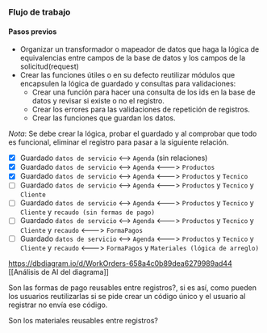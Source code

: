 
### Flujo de trabajo


#### Pasos previos

- Organizar un transformador o mapeador de datos que haga la lógica de equivalencias entre campos de la base de datos y los campos de la solicitud(request)
- Crear las funciones útiles o en su defecto reutilizar módulos que encapsulen la lógica de guardado y consultas para validaciones:
	- Crear una función para hacer una consulta de los ids en la base de datos y revisar si existe o no el registro.
	- Crear los errores para las validaciones de repetición de registros.
	- Crear las funciones que guardan los datos.

_Nota_: Se debe crear la lógica, probar el guardado y al comprobar que todo es funcional, eliminar el registro para pasar a la siguiente relación.

- [x] Guardado `datos de servicio` <--> `Agenda` (sin relaciones)
- [x] Guardado `datos de servicio` <--> `Agenda` <---> `Productos`
- [x] Guardado `datos de servicio` <--> `Agenda` <---> `Productos` y `Tecnico`
- [ ] Guardado `datos de servicio` <--> `Agenda` <---> `Productos` y `Tecnico` y `Cliente`
- [ ] Guardado `datos de servicio` <--> `Agenda` <---> `Productos` y `Tecnico` y `Cliente` y `recaudo (sin formas de pago)`
- [ ] Guardado `datos de servicio` <--> `Agenda` <---> `Productos` y `Tecnico` y `Cliente` y `recaudo` <---> `FormaPagos`
- [ ] Guardado `datos de servicio` <--> `Agenda` <---> `Productos` y `Tecnico` y `Cliente` y `recaudo` <---> `FormaPagos` y `Materiales (lógica de arreglo)`

https://dbdiagram.io/d/WorkOrders-658a4c0b89dea6279989ad44
[[Análisis de AI del diagrama]]

Son las formas de pago reusables entre registros?, si es así, como pueden los usuarios reutilizarlas si se pide crear un código único y el usuario al registrar no envía ese código.

Son los materiales reusables entre registros?
